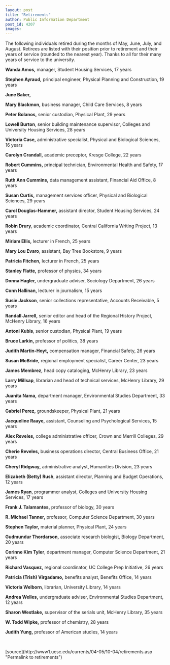 ```yaml
---
layout: post
title: "Retirements"
author: Public Information Department
post_id: 4207
images:
---
```


<a name="content" id="content"></a>
<p>
  The following individuals retired during the months of May, June, July, and August. Retirees are listed with their position prior to retirement and their years of service (rounded to the nearest year). Thanks to all for their many years of service to the university.
</p>
<p>
  <b>Wanda Amos,</b> manager, Student Housing Services, 17 years
</p>
<p>
  <b>Stephen Ayraud,</b> principal engineer, Physical Planning and Construction, 19 years
</p><b>June Baker,</b>
<p>
  <b>Mary Blackmon,</b> business manager, Child Care Services, 8 years
</p>
<p>
  <b>Peter Bolanos,</b> senior custodian, Physical Plant, 29 years
</p>
<p>
  <b>Lowell Burton</b>, senior building maintenance supervisor, Colleges and University Housing Services, 28 years
</p>
<p>
  <b>Victoria Case,</b> administrative specialist, Physical and Biological Sciences, 16 years
</p>
<p>
  <b>Carolyn Crandall,</b> academic preceptor, Kresge College, 22 years
</p>
<p>
  <b>Robert Cummins,</b> principal technician, Environmental Health and Safety, 17 years
</p>
<p>
  <b>Ruth Ann Cummins,</b> data management assistant, Financial Aid Office, 8 years
</p>
<p>
  <b>Susan Curtis,</b> management services officer, Physical and Biological Sciences, 29 years
</p>
<p>
  <b>Carol Douglas-Hammer,</b> assistant director, Student Housing Services, 24 years
</p>
<p>
  <b>Robin Drury</b>, academic coordinator, Central California Writing Project, 13 years
</p>
<p>
  <b>Miriam Ellis,</b> lecturer in French, 25 years
</p>
<p>
  <b>Mary Lou Evaro</b>, assistant, Bay Tree Bookstore, 9 years
</p>
<p>
  <b>Patricia Fitchen,</b> lecturer in French, 25 years
</p>
<p>
  <b>Stanley Flatte,</b> professor of physics, 34 years
</p>
<p>
  <b>Donna Hagler,</b> undergraduate adviser, Sociology Department, 26 years
</p>
<p>
  <b>Conn Hallinan,</b> lecturer in journalism, 15 years
</p>
<p>
  <b>Susie Jackson</b>, senior collections representative, Accounts Receivable, 5 years
</p>
<p>
  <b>Randall Jarrell,</b> senior editor and head of the Regional History Project, McHenry Library, 16 years
</p>
<p>
  <b>Antoni Kubis</b>, senior custodian, Physical Plant, 19 years
</p>
<p>
  <b>Bruce Larkin,</b> professor of politics, 38 years
</p>
<p>
  <b>Judith Martin-Hoyt,</b> compensation manager, Financial Safety, 26 years
</p>
<p>
  <b>Susan McBride,</b> regional employment specialist, Career Center, 23 years
</p>
<p>
  <b>James Membrez,</b> head copy cataloging, McHenry Library, 23 years
</p>
<p>
  <b>Larry Millsap</b>, librarian and head of technical services, McHenry Library, 29 years
</p>
<p>
  <b>Juanita Nama,</b> department manager, Environmental Studies Department, 33 years
</p>
<p>
  <b>Gabriel Perez,</b> groundskeeper, Physical Plant, 21 years
</p>
<p>
  <b>Jacqueline Raaye,</b> assistant, Counseling and Psychological Services, 15 years
</p>
<p>
  <b>Alex Reveles,</b> college administrative officer, Crown and Merrill Colleges, 29 years
</p>
<p>
  <b>Cherie Reveles,</b> business operations director, Central Business Office, 21 years
</p>
<p>
  <b>Cheryl Ridgway,</b> administrative analyst, Humanities Division, 23 years
</p>
<p>
  <b>Elizabeth (Betty) Rush</b>, assistant director, Planning and Budget Operations, 12 years
</p>
<p>
  <b>James Ryan</b>, programmer analyst, Colleges and University Housing Services, 17 years
</p>
<p>
  <b>Frank J. Talamantes,</b> professor of biology, 30 years
</p>
<p>
  <b>R. Michael Tanner,</b> professor, Computer Science Department, 30 years
</p>
<p>
  <b>Stephen Taylor,</b> material planner, Physical Plant, 24 years
</p>
<p>
  <b>Gudmundur Thordarson,</b> associate research biologist, Biology Department, 20 years
</p>
<p>
  <b>Corinne Kim Tyler</b>, department manager, Computer Science Department, 21 years
</p>
<p>
  <b>Richard Vasquez,</b> regional coordinator, UC College Prep Initiative, 26 years
</p>
<p>
  <b>Patricia (Trish) Virgadamo,</b> benefits analyst, Benefits Office, 14 years
</p>
<p>
  <b>Victoria Welborn</b>, librarian, University Library, 14 years
</p>
<p>
  <b>Andrea Welles,</b> undergraduate adviser, Environmental Studies Department, 12 years
</p>
<p>
  <b>Sharon Westlake,</b> supervisor of the serials unit, McHenry Library, 35 years
</p>
<p>
  <b>W. Todd Wipke,</b> professor of chemistry, 28 years
</p>
<p>
  <b>Judith Yung,</b> professor of American studies, 14 years
</p><br>
<form>

</form>
<p>

</p>
[source](http://www1.ucsc.edu/currents/04-05/10-04/retirements.asp "Permalink to retirements")

